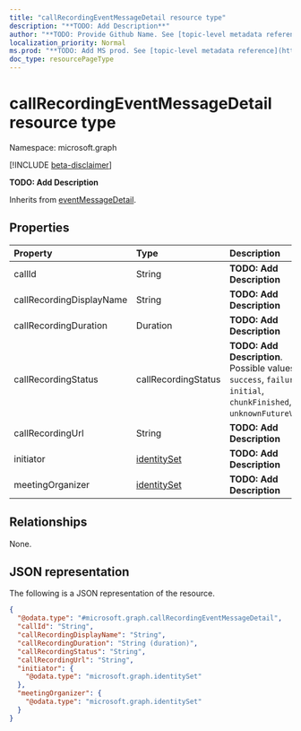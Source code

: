 ```yaml
---
title: "callRecordingEventMessageDetail resource type"
description: "**TODO: Add Description**"
author: "**TODO: Provide Github Name. See [topic-level metadata reference](https://msgo.azurewebsites.net/add/document/guidelines/metadata.html#topic-level-metadata)**"
localization_priority: Normal
ms.prod: "**TODO: Add MS prod. See [topic-level metadata reference](https://msgo.azurewebsites.net/add/document/guidelines/metadata.html#topic-level-metadata)**"
doc_type: resourcePageType
---
```


# callRecordingEventMessageDetail resource type

Namespace: microsoft.graph

[!INCLUDE [beta-disclaimer](../../includes/beta-disclaimer.md)]

**TODO: Add Description**


Inherits from [eventMessageDetail](../resources/eventmessagedetail.md).

## Properties
|Property|Type|Description|
|:---|:---|:---|
|callId|String|**TODO: Add Description**|
|callRecordingDisplayName|String|**TODO: Add Description**|
|callRecordingDuration|Duration|**TODO: Add Description**|
|callRecordingStatus|callRecordingStatus|**TODO: Add Description**. Possible values are: `success`, `failure`, `initial`, `chunkFinished`, `unknownFutureValue`.|
|callRecordingUrl|String|**TODO: Add Description**|
|initiator|[identitySet](../resources/identityset.md)|**TODO: Add Description**|
|meetingOrganizer|[identitySet](../resources/identityset.md)|**TODO: Add Description**|

## Relationships
None.

## JSON representation
The following is a JSON representation of the resource.
<!-- {
  "blockType": "resource",
  "@odata.type": "microsoft.graph.callRecordingEventMessageDetail"
}
-->
``` json
{
  "@odata.type": "#microsoft.graph.callRecordingEventMessageDetail",
  "callId": "String",
  "callRecordingDisplayName": "String",
  "callRecordingDuration": "String (duration)",
  "callRecordingStatus": "String",
  "callRecordingUrl": "String",
  "initiator": {
    "@odata.type": "microsoft.graph.identitySet"
  },
  "meetingOrganizer": {
    "@odata.type": "microsoft.graph.identitySet"
  }
}
```

